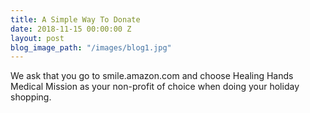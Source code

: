 ```yaml
---
title: A Simple Way To Donate
date: 2018-11-15 00:00:00 Z
layout: post
blog_image_path: "/images/blog1.jpg"
---
```


We ask that you go to smile.amazon.com and choose Healing Hands Medical Mission as your non-profit of choice when doing your holiday shopping.